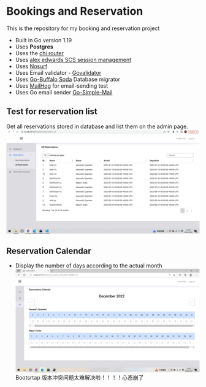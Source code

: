 # Bookings and Reservation

This is the repository for my booking and reservation project

- Built in Go version 1.19
- Uses **Postgres**
- Uses the [chi router](https://github.com/go-chi/chi)
- Uses [alex edwards SCS session management](https://github.com/alexedwards/scs)
- Uses [Nosurf](https://github.com/justinas/nosurf)
- Uses Email validator - [Govalidator](https://github.com/asaskevich/govalidator)
- Uses [Go-Buffalo Soda](https://github.com/gobuffalo/buffalo) Database migrator
- Uses [MailHog](https://github.com/mailhog/MailHog) for email-sending test
- Uses Go email sender [Go-Simple-Mail](https://github.com/xhit/go-simple-mail)


## Test for reservation list
Get all reservations stored in database and list them on the admin page.
![test](./img/reservations-list.png)

## Reservation Calendar
- Display the number of days according to the actual month
![test](./img/calendar.png)
Bootsrtap 版本冲突问题太难解决啦！！！！心态崩了